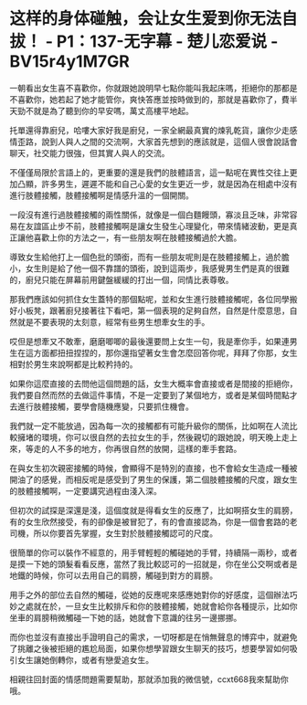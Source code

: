 # 这样的身体碰触，会让女生爱到你无法自拔！ - P1：137-无字幕 - 楚儿恋爱说 - BV15r4y1M7GR

一朝看出女生喜不喜歡你，你就跟她說明早七點你能叫我起床嗎，拒絕你的那都是不喜歡你，她若起了她才能管你，爽快答應並按時做到的，那就是喜歡你了，費半天勁不就是為了聽到你的早安嗎，萬丈高樓平地起。

托單還得靠廚兒，哈嘍大家好我是廚兒，一家全網最真實的煉乳乾貨，讓你少走感情歪路，說到人與人之間的交流啊，大家首先想到的應該就是，這個人很會說話會聊天，社交能力很強，但其實人與人的交流。

不僅僅局限於言語上的，更重要的還是我們的肢體語言，這一點呢在異性交往上更加凸顯，許多男生，遲遲不能和自己心愛的女生更近一步，就是因為在相處中沒有進行肢體接觸，肢體接觸啊是情感升溫的一個開關。

一段沒有進行過肢體接觸的兩性關係，就像是一個白麵饅頭，寡淡且乏味，非常容易在友誼區止步不前，肢體接觸啊是讓女生發生心理變化，帶來情緒波動，更是真正讓他喜歡上你的方法之一，有一些朋友啊在肢體接觸過於大膽。

導致女生給他打上一個色批的頭銜，而有一些朋友呢則是在肢體接觸上，過於膽小，女生則是給了他一個不靠譜的頭銜，說到這兩步，我感覺男生們是真的很難的，廚兒只能在屏幕前用鍵盤緩緩的打出一個，同情比表尊敬。

那我們應該如何抓住女生蓋特的那個點呢，並和女生進行肢體接觸呢，各位同學搬好小板凳，跟著廚兒接著往下看吧，第一個表現的足夠自然，自然是什麼意思，自然就是不要表現的太刻意，經常有些男生想牽女生的手。

哎但是想牽又不敢牽，磨磨唧唧的最後還要問上女生一句，我是牽你手，如果連男生在這方面都扭扭捏捏的，那你還指望著女生會怎麼回答你呢，拜拜了你那，女生相對於男生來說啊都是比較矜持的。

如果你這麼直接的去問他這個問題的話，女生大概率會直接或者是間接的拒絕你，我們要自然而然的去做這件事情，不是一定要到了某個地方，或者是某個時間點才去進行肢體接觸，要學會隨機應變，只要抓住機會。

我們就一定不能放過，因為每一次的接觸都有可能升級你的關係，比如啊在人流比較擁堵的環境，你可以很自然的去拉女生的手，然後親切的跟她說，明天晚上走上來，等走的人不多的地方，你再很自然的放開，這樣的牽手套路。

在與女生初次親密接觸的時候，會顯得不是特別的直接，也不會給女生造成一種被開油了的感覺，而相反呢是感受到了男生的保護，第二個肢體接觸的尺度，跟女生的肢體接觸啊，一定要講究過程由淺入深。

但初次的試探是深還是淺，這個度就是得看女生的反應了，比如啊搭女生的肩膀，有的女生欣然接受，有的卻像是被冒犯了，有的會直接認為，你是一個會套路的老司機，所以你要首先掌握，女生對於肢體接觸認可的尺度。

很簡單的你可以裝作不經意的，用手臂輕輕的觸碰她的手臂，持續隔一兩秒，或者是摸一下她的頭髮看看反應，當然了我比較認可的一招就是，你在坐公交啊或者是地鐵的時候，你可以去用自己的肩膀，觸碰到對方的肩膀。

用手之外的部位去自然的觸碰，從她的反應呢來感應她對你的好感度，這個辦法巧妙之處就在於，一旦女生比較排斥和你的肢體接觸，她就會給你各種提示，比如你坐車的肩膀稍微觸碰一下她的話，她就會下意識的往另一邊挪挪。

而你也並沒有直接出手證明自己的需求，一切呀都是在悄無聲息的博弈中，就避免了挑離之後被拒絕的尷尬局面，如果你想學習跟女生聊天的技巧，想要學習如何吸引女生讓她倒轉你，或者有戀愛追女生。

相親往回封面的情感問題需要幫助，那就添加我的微信號，ccxt668我來幫助你哦。